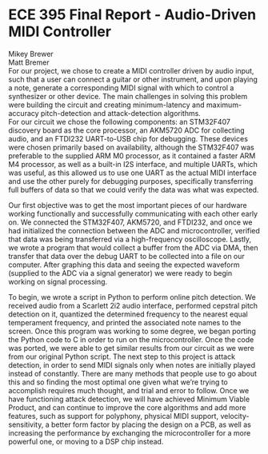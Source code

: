 
# ECE 395 Final Report - Audio-Driven MIDI Controller
Mikey Brewer  
Matt Bremer  
For our project, we chose to create a MIDI controller driven by audio input, such that a user can
connect a guitar or other instrument, and upon playing a note, generate a corresponding MIDI
signal with which to control a synthesizer or other device. The main challenges in solving this
problem were building the circuit and creating minimum-latency and maximum-accuracy
pitch-detection and attack-detection algorithms.  
For our circuit we chose the following components: an STM32F407 discovery board as
the core processor, an AKM5720 ADC for collecting audio, and an FTDI232 UART-to-USB
chip for debugging. These devices were chosen primarily based on availability, although the
STM32F407 was preferable to the supplied ARM M0 processor, as it contained a faster ARM
M4 processor, as well as a built-in I2S interface, and multiple UARTs, which was useful, as this
allowed us to use one UART as the actual MIDI interface and use the other purely for debugging
purposes, specifically transferring full buffers of data so that we could verify the data was what
was expected.  
  
Our first objective was to get the most important pieces of our hardware working
functionally and successfully communicating with each other early on. We connected the
STM32F407, AKM5720, and FTDI232, and once we had initialized the connection between the
ADC and microcontroller, verified that data was being transferred via a high-frequency
oscilloscope. Lastly, we wrote a program that would collect a buffer from the ADC via DMA,
then transfer that data over the debug UART to be collected into a file on our computer. After
graphing this data and seeing the expected waveform (supplied to the ADC via a signal
generator) we were ready to begin working on signal processing.  
  
To begin, we wrote a script in Python to perform online pitch detection. We received
audio from a Scarlett 2i2 audio interface, performed cepstral pitch detection on it, quantized the
determined frequency to the nearest equal temperament frequency, and printed the associated
note names to the screen. Once this program was working to some degree, we began porting the
Python code to C in order to run on the microcontroller. Once the code was ported, we were able
to get similar results from our circuit as we were from our original Python script.
The next step to this project is attack detection, in order to send MIDI signals only when
notes are initially played instead of constantly. There are many methods that people use to go
about this and so finding the most optimal one given what we’re trying to accomplish requires
much thought, and trial and error to follow. Once we have functioning attack detection, we will
have achieved Minimum Viable Product, and can continue to improve the core algorithms and
add more features, such as support for polyphony, physical MIDI support, velocity-sensitivity, a
better form factor by placing the design on a PCB, as well as increasing the performance by
exchanging the microcontroller for a more powerful one, or moving to a DSP chip instead.


